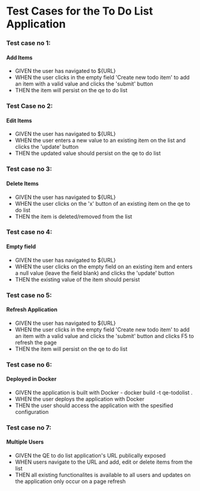 # Test Cases for the To Do List Application #
### Test case no 1: ###
#### Add Items ####
- GIVEN the user has navigated to ${URL}
- WHEN the user clicks in the empty field 'Create new todo item' to add an item with a valid value and clicks the 'submit' button
- THEN the item will persist on the qe to do list

### Test Case no 2: ###
#### Edit Items ####
- GIVEN the user has navigated to ${URL}
- WHEN the user enters a new value to an existing item on the list and clicks the 'update' button
- THEN the updated value should persist on the qe to do list

### Test case no 3: ###
#### Delete Items ####
- GIVEN the user has navigated to ${URL}
- WHEN the user clicks on the 'x' button of an existing item on the qe to do list
- THEN the item is deleted/removed from the list

### Test case no 4: ###
#### Empty field ####
- GIVEN the user has navigated to ${URL}
- WHEN the user clicks on the empty field on an existing item and enters a null value (leave the field blank) and clicks the 'update' button
- THEN the existing value of the item should persist

### Test case no 5: ###
#### Refresh Application ####
- GIVEN the user has navigated to ${URL}
- WHEN the user clicks in the empty field 'Create new todo item' to add an item with a valid value and clicks the 'submit' button and clicks F5 to refresh the page
- THEN the item will persist on the qe to do list

### Test case no 6: ###
#### Deployed in Docker ####
- GIVEN the application is built with Docker - docker build -t qe-todolist .
- WHEN the user deploys the application with Docker
- THEN the user should access the application with the spesified configuration

### Test case no 7: ###
#### Multiple Users ####
- GIVEN the QE to do list application's URL publically exposed
- WHEN users navigate to the URL and add, edit or delete items from the list
- THEN all existing functionalites is available to all users and updates on the application only occur on a page refresh

